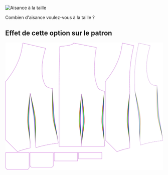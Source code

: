 ![Aisance à la taille](waistease.svg)

Combien d'aisance voulez-vous à la taille ?


## Effet de cette option sur le patron
![Cette image montre l'effet de cette option en superposant plusieurs variantes qui ont une valeur différente pour cette option](wahid_waistease_sample.svg "Effet de cette option sur le patron")